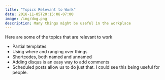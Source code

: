 ```yaml
---
title: "Topics Relevant to Work"
date: 2018-11-05T20:15:08-07:00
image: /img/dog.png
description: Many things might be useful in the workplace
---
```


Here are some of the topics that are relevant to work

* Partial templates
* Using where and ranging over things
* Shortcodes, both named and unnamed
* Adding disqus is an easy way to add comments
* Scheduled posts allow us to do just that. I could see this being useful for people.
